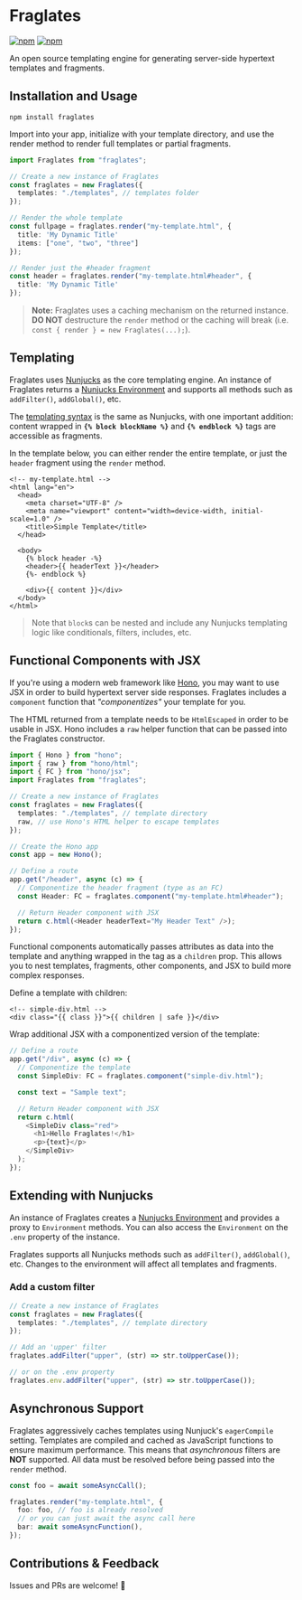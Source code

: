 # Fraglates

[![npm](https://img.shields.io/npm/v/fraglates.svg)](https://www.npmjs.com/package/fraglates)
[![npm](https://img.shields.io/npm/l/fraglates.svg)](https://www.npmjs.com/package/fraglates)

An open source templating engine for generating server-side hypertext templates and fragments.

## Installation and Usage

```
npm install fraglates
```

Import into your app, initialize with your template directory, and use the render method to render full templates or partial fragments.

```typescript
import Fraglates from "fraglates";

// Create a new instance of Fraglates
const fraglates = new Fraglates({
  templates: "./templates", // templates folder
});

// Render the whole template
const fullpage = fraglates.render("my-template.html", {
  title: 'My Dynamic Title'
  items: ["one", "two", "three"]
});

// Render just the #header fragment
const header = fraglates.render("my-template.html#header", {
  title: 'My Dynamic Title'
});
```

> **Note:** Fraglates uses a caching mechanism on the returned instance. **DO NOT** destructure the `render` method or the caching will break (i.e. `const { render } = new Fraglates(...);`).

## Templating

Fraglates uses [Nunjucks](https://mozilla.github.io/nunjucks/) as the core templating engine. An instance of Fraglates returns a [Nunjucks Environment](https://mozilla.github.io/nunjucks/api.html#environment) and supports all methods such as `addFilter()`, `addGlobal()`, etc.

The [templating syntax](https://mozilla.github.io/nunjucks/templating.html) is the same as Nunjucks, with one important addition: content wrapped in **`{% block blockName %}`** and **`{% endblock %}`** tags are accessible as fragments.

In the template below, you can either render the entire template, or just the `header` fragment using the `render` method.

```nunjucks
<!-- my-template.html -->
<html lang="en">
  <head>
    <meta charset="UTF-8" />
    <meta name="viewport" content="width=device-width, initial-scale=1.0" />
    <title>Simple Template</title>
  </head>

  <body>
    {% block header -%}
    <header>{{ headerText }}</header>
    {%- endblock %}

    <div>{{ content }}</div>
  </body>
</html>
```

> Note that `block`s can be nested and include any Nunjucks templating logic like conditionals, filters, includes, etc.

## Functional Components with JSX

If you're using a modern web framework like [Hono](https://hono.dev/), you may want to use JSX in order to build hypertext server side responses. Fraglates includes a `component` function that _"componentizes"_ your template for you.

The HTML returned from a template needs to be `HtmlEscaped` in order to be usable in JSX. Hono includes a `raw` helper function that can be passed into the Fraglates constructor.

```typescript
import { Hono } from "hono";
import { raw } from "hono/html";
import { FC } from "hono/jsx";
import Fraglates from "fraglates";

// Create a new instance of Fraglates
const fraglates = new Fraglates({
  templates: "./templates", // template directory
  raw, // use Hono's HTML helper to escape templates
});

// Create the Hono app
const app = new Hono();

// Define a route
app.get("/header", async (c) => {
  // Componentize the header fragment (type as an FC)
  const Header: FC = fraglates.component("my-template.html#header");

  // Return Header component with JSX
  return c.html(<Header headerText="My Header Text" />);
});
```

Functional components automatically passes attributes as data into the template and anything wrapped in the tag as a `children` prop. This allows you to nest templates, fragments, other components, and JSX to build more complex responses.

Define a template with children:

```nunjucks
<!-- simple-div.html -->
<div class="{{ class }}">{{ children | safe }}</div>
```

Wrap additional JSX with a componentized version of the template:

```typescript
// Define a route
app.get("/div", async (c) => {
  // Componentize the template
  const SimpleDiv: FC = fraglates.component("simple-div.html");

  const text = "Sample text";

  // Return Header component with JSX
  return c.html(
    <SimpleDiv class="red">
      <h1>Hello Fraglates!</h1>
      <p>{text}</p>
    </SimpleDiv>
  );
});
```

## Extending with Nunjucks

An instance of Fraglates creates a [Nunjucks Environment](https://mozilla.github.io/nunjucks/api.html#environment) and provides a proxy to `Environment` methods. You can also access the `Environment` on the `.env` property of the instance.

Fraglates supports all Nunjucks methods such as `addFilter()`, `addGlobal()`, etc. Changes to the environment will affect all templates and fragments.

### Add a custom filter

```typescript
// Create a new instance of Fraglates
const fraglates = new Fraglates({
  templates: "./templates", // template directory
});

// Add an 'upper' filter
fraglates.addFilter("upper", (str) => str.toUpperCase());

// or on the .env property
fraglates.env.addFilter("upper", (str) => str.toUpperCase());
```

## Asynchronous Support

Fraglates aggressively caches templates using Nunjuck's `eagerCompile` setting. Templates are compiled and cached as JavaScript functions to ensure maximum performance. This means that _asynchronous_ filters are **NOT** supported. All data must be resolved before being passed into the `render` method.

```typescript
const foo = await someAsyncCall();

fraglates.render("my-template.html", {
  foo: foo, // foo is already resolved
  // or you can just await the async call here
  bar: await someAsyncFunction(),
});
```

## Contributions & Feedback

Issues and PRs are welcome! 🙌
